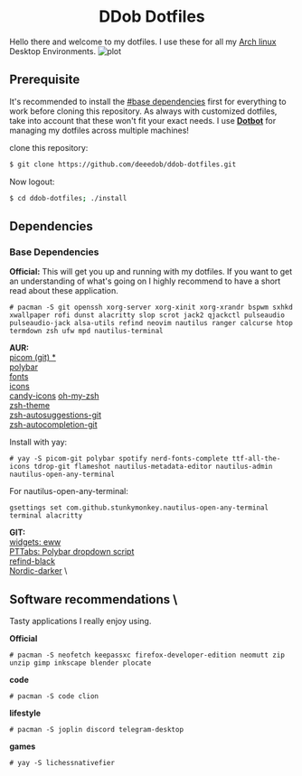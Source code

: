 <div align="center">
  <h1>DDob Dotfiles</h1>
</div>


Hello there and welcome to my dotfiles. 
I use these for all my [Arch linux](https://archlinux.org/about) Desktop Environments.
![plot]( ./Screenshots/screen_1.png )

## Prerequisite 

It's recommended to install the [#base dependencies](#base-dependencies) first for everything to work before cloning this repository.
As always with customized dotfiles, take into account that these won't fit your exact needs.
I use [**Dotbot**](https://github.com/anishathalye/dotbot) for managing my dotfiles across multiple machines!

  clone this repository:
```bash
$ git clone https://github.com/deeedob/ddob-dotfiles.git 
```
Now logout:
```bash
$ cd ddob-dotfiles; ./install
```

## Dependencies
### Base Dependencies

**Official:**
This will get you up and running with my dotfiles. If you want to get an understanding of what's going on I highly recommend to have a short read about these application.
```
# pacman -S git openssh xorg-server xorg-xinit xorg-xrandr bspwm sxhkd xwallpaper rofi dunst alacritty slop scrot jack2 qjackctl pulseaudio pulseaudio-jack alsa-utils refind neovim nautilus ranger calcurse htop termdown zsh ufw mpd nautilus-terminal
```
**AUR:** \
[picom (git) *](https://aur.archlinux.org/packages/picom-git/) \
[polybar](https://aur.archlinux.org/packages/polybar/) \
[fonts](https://aur.archlinux.org/packages/nerd-fonts-complete/) \
[icons](https://aur.archlinux.org/packages/ttf-material-design-icons/) \
[candy-icons](https://aur.archlinux.org/candy-icons-git.git)
[oh-my-zsh](https://aur.archlinux.org/packages/oh-my-zsh-git/) \
[zsh-theme](https://archlinux.org/packages/community/x86_64/zsh-theme-powerlevel10k/) \
[zsh-autosuggestions-git](https://aur.archlinux.org/packages/zsh-autosuggestions-git/) \
[zsh-autocompletion-git](https://aur.archlinux.org/packages/zsh-autocomplete-git/)

Install with yay:
```
# yay -S picom-git polybar spotify nerd-fonts-complete ttf-all-the-icons tdrop-git flameshot nautilus-metadata-editor nautilus-admin nautilus-open-any-terminal
```

For nautilus-open-any-terminal:

```
gsettings set com.github.stunkymonkey.nautilus-open-any-terminal terminal alacritty
```

**GIT:** \
[widgets: eww](https://github.com/elkowar/eww) \
[PTTabs: Polybar dropdown script](https://github.com/Nikzt/polybar-terminal-tabs) \
[refind-black](https://github.com/anthon38/refind-black) \
[Nordic-darker](https://github.com/Barbarossa93/Genome/tree/main/.themes/Nordic-darker) \

## Software recommendations \
Tasty applications I really enjoy using.

**Official**
```
# pacman -S neofetch keepassxc firefox-developer-edition neomutt zip unzip gimp inkscape blender plocate
```

**code**
```
# pacman -S code clion 
```

**lifestyle**
```
# pacman -S joplin discord telegram-desktop
```

**games**
```
# yay -S lichessnativefier
```

